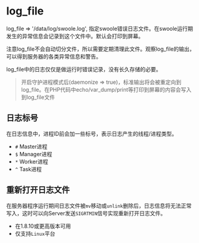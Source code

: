 # log_file

log_file => '/data/log/swoole.log', 指定swoole错误日志文件。在swoole运行期发生的异常信息会记录到这个文件中。默认会打印到屏幕。

注意log_file不会自动切分文件，所以需要定期清理此文件。观察log_file的输出，可以得到服务器的各类异常信息和警告。

log_file中的日志仅仅是做运行时错误记录，没有长久存储的必要。

> 开启守护进程模式后(daemonize => true)，标准输出将会被重定向到log_file。在PHP代码中echo/var_dump/print等打印到屏幕的内容会写入到log_file文件

日志标号
-----
在日志信息中，进程ID前会加一些标号，表示日志产生的线程/进程类型。

* `#` Master进程
* `$` Manager进程
* `*` Worker进程
* `^` Task进程

重新打开日志文件
----
在服务器程序运行期间日志文件被`mv`移动或`unlink`删除后，日志信息将无法正常写入，这时可以向Server发送`SIGRTMIN`信号实现重新打开日志文件。

* 在1.8.10或更高版本可用
* 仅支持`Linux`平台


